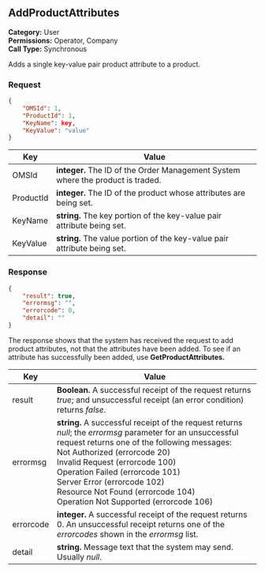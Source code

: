 ## AddProductAttributes

**Category:** User<br />
**Permissions:** Operator, Company<br />
**Call Type:** Synchronous

Adds a single key-value pair product attribute to a product.

### Request

```json
{
    "OMSId": 1,
    "ProductId": 1,
    "KeyName": key,
    "KeyValue": "value"
}
```

| Key       | Value                                                        |
| --------- | ------------------------------------------------------------ |
| OMSId     | **integer.** The ID of the Order Management System where the product is traded. |
| ProductId | **integer.** The ID of the product whose attributes are being set. |
| KeyName   | **string.** The key portion of the key-value pair attribute being set. |
| KeyValue  | **string.** The value portion of the key-value pair attribute being set. |

### Response

```json
{
    "result": true,
    "errormsg": "",
    "errorcode": 0,
    "detail": ""
}
```

The response shows that the system has received the request to add product attributes, not that the attributes have been added. To see if an attribute has successfully been added, use **GetProductAttributes.**

| Key    | Value                                                        |
| --------- | ------------------------------------------------------------ |
| result    | **Boolean.** A successful receipt of the request returns *true*; and unsuccessful receipt (an error condition) returns *false*. |
| errormsg  | **string.** A successful receipt of the request returns *null*; the *errormsg* parameter for an unsuccessful request returns one of the following messages:<br />Not Authorized (errorcode 20)<br />Invalid Request (errorcode 100)<br />Operation Failed (errorcode 101)<br />Server Error (errorcode 102)<br />Resource Not Found (errorcode 104)<br />Operation Not Supported (errorcode 106) |
| errorcode | **integer.** A successful receipt of the request returns 0. An unsuccessful receipt returns one of the *errorcodes* shown in the *errormsg* list. |
| detail    | **string.** Message text that the system may send. Usually *null*. |


